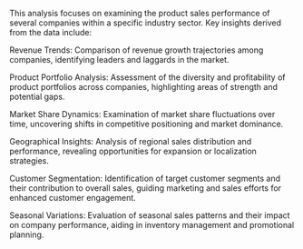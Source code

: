 This analysis focuses on examining the product sales performance of several companies within a specific industry sector. Key insights derived from the data include:

Revenue Trends: Comparison of revenue growth trajectories among companies, identifying leaders and laggards in the market.

Product Portfolio Analysis: Assessment of the diversity and profitability of product portfolios across companies, highlighting areas of strength and potential gaps.

Market Share Dynamics: Examination of market share fluctuations over time, uncovering shifts in competitive positioning and market dominance.

Geographical Insights: Analysis of regional sales distribution and performance, revealing opportunities for expansion or localization strategies.

Customer Segmentation: Identification of target customer segments and their contribution to overall sales, guiding marketing and sales efforts for enhanced customer engagement.

Seasonal Variations: Evaluation of seasonal sales patterns and their impact on company performance, aiding in inventory management and promotional planning.
